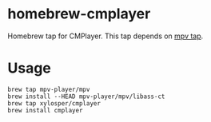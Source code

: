 homebrew-cmplayer
=================

Homebrew tap for CMPlayer. This tap depends on [mpv tap](https://github.com/mpv-player/homebrew-mpv).

Usage
=====

    brew tap mpv-player/mpv
    brew install --HEAD mpv-player/mpv/libass-ct
    brew tap xylosper/cmplayer
    brew install cmplayer
    
